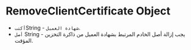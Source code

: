 # RemoveClientCertificate Object

* `أكتب`String - `شهادة العميل`.
* `أصل` String - يجب إزالة أصل الخادم المرتبط بشهادة العميل من ذاكرة التخزين المؤقت.